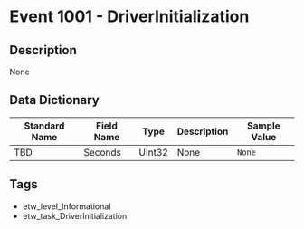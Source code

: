 # Event 1001 - DriverInitialization

## Description
None

## Data Dictionary
|Standard Name|Field Name|Type|Description|Sample Value|
|---|---|---|---|---|
|TBD|Seconds|UInt32|None|`None`|

## Tags
* etw_level_Informational
* etw_task_DriverInitialization